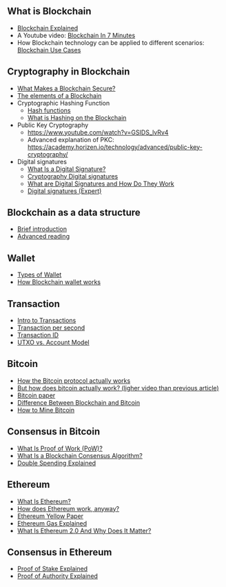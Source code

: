 ## What is Blockchain  
+ [Blockchain Explained](https://www.investopedia.com/terms/b/blockchain.asp)  
+ A Youtube video: [Blockchain In 7 Minutes](https://www.youtube.com/watch?v=yubzJw0uiE4)  
+ How Blockchain technology can be applied to different scenarios: [Blockchain Use Cases](https://academy.binance.com/en/articles/blockchain-use-cases)  

## Cryptography in Blockchain
+ [What Makes a Blockchain Secure?](https://academy.binance.com/en/articles/what-makes-a-blockchain-secure)
+ [The elements of a Blockchain](https://academy.horizen.io/technology/advanced/the-elements-of-a-blockchain/)
+ Cryptographic Hashing Function
  - [Hash functions](https://academy.horizen.io/technology/advanced/hash-functions/)
  - [What is Hashing on the Blockchain](https://www.youtube.com/watch?v=IGSB9zoSx70)
+ Public Key Cryptography
  - <https://www.youtube.com/watch?v=GSIDS_lvRv4>
  - Advanced explanation of PKC: <https://academy.horizen.io/technology/advanced/public-key-cryptography/>
+ Digital signatures
  - [What Is a Digital Signature?](https://academy.binance.com/en/articles/what-is-a-digital-signature)
  - [Cryptography Digital signatures](https://www.tutorialspoint.com/cryptography/cryptography_digital_signatures.htm)
  - [What are Digital Signatures and How Do They Work](https://www.youtube.com/watch?v=JR4_RBb8A9Q)
  - [Digital signatures (Expert)](https://academy.horizen.io/technology/expert/digital-signatures/)

## Blockchain as a data structure
+ [Brief introduction](https://medium.com/@juliomacr/blockchain-as-a-data-structure-3bd125d8ddda)
+ [Advanced reading](https://academy.horizen.io/technology/expert/blockchain-as-a-data-structure/)

## Wallet
+ [Types of Wallet](https://academy.horizen.io/technology/advanced/types-of-wallets/)
+ [How Blockchain wallet works](https://www.investopedia.com/terms/b/blockchain-wallet.asp)

## Transaction
+ [Intro to Transactions](https://academy.horizen.io/technology/beginner/intro-to-transactions/)
+ [Transaction per second](https://academy.binance.com/en/glossary/transactions-per-second-tps)
+ [Transaction ID](https://academy.binance.com/en/glossary/transaction-id)
+ [UTXO vs. Account Model](https://academy.horizen.io/technology/expert/utxo-vs-account-model/)

## Bitcoin
+ [How the Bitcoin protocol actually works](https://michaelnielsen.org/ddi/how-the-bitcoin-protocol-actually-works/)
+ [But how does bitcoin actually work? (ligher video than previous article)](https://www.youtube.com/watch?v=bBC-nXj3Ng4)
+ [Bitcoin paper](https://www.debr.io/article/21260.pdf)
+ [Difference Between Blockchain and Bitcoin](https://academy.binance.com/en/articles/difference-between-blockchain-and-bitcoin)
+ [How to Mine Bitcoin](https://academy.binance.com/en/articles/how-to-mine-bitcoin)

## Consensus in Bitcoin
+ [What Is Proof of Work (PoW)?](https://academy.binance.com/en/articles/proof-of-work-explained)
+ [What Is a Blockchain Consensus Algorithm?](https://academy.binance.com/en/articles/what-is-a-blockchain-consensus-algorithm)
+ [Double Spending Explained](https://academy.binance.com/en/articles/double-spending-explained)

## Ethereum
+ [What Is Ethereum?](https://academy.binance.com/en/articles/what-is-ethereum)
+ [How does Ethereum work, anyway?](https://preethikasireddy.medium.com/how-does-ethereum-work-anyway-22d1df506369)
+ [Ethereum Yellow Paper](https://github.com/ethereum/yellowpaper)
+ [Ethereum Gas Explained](https://ethgas.io)
+ [What Is Ethereum 2.0 And Why Does It Matter?](https://academy.binance.com/en/articles/what-is-ethereum-2-0-and-why-does-it-matter)

## Consensus in Ethereum
+ [Proof of Stake Explained](https://academy.binance.com/en/articles/proof-of-stake-explained)
+ [Proof of Authority Explained](https://academy.binance.com/en/articles/proof-of-authority-explained)
